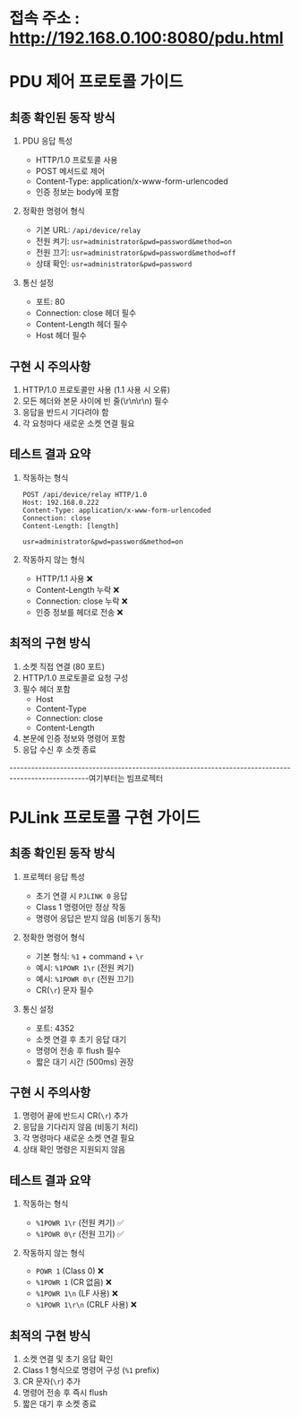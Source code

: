# 접속 주소 : http://192.168.0.100:8080/pdu.html

# PDU 제어 프로토콜 가이드

## 최종 확인된 동작 방식

1. PDU 응답 특성
   - HTTP/1.0 프로토콜 사용
   - POST 메서드로 제어
   - Content-Type: application/x-www-form-urlencoded
   - 인증 정보는 body에 포함

2. 정확한 명령어 형식
   - 기본 URL: `/api/device/relay`
   - 전원 켜기: `usr=administrator&pwd=password&method=on`
   - 전원 끄기: `usr=administrator&pwd=password&method=off`
   - 상태 확인: `usr=administrator&pwd=password`

3. 통신 설정
   - 포트: 80
   - Connection: close 헤더 필수
   - Content-Length 헤더 필수
   - Host 헤더 필수

## 구현 시 주의사항

1. HTTP/1.0 프로토콜만 사용 (1.1 사용 시 오류)
2. 모든 헤더와 본문 사이에 빈 줄(\r\n\r\n) 필수
3. 응답을 반드시 기다려야 함
4. 각 요청마다 새로운 소켓 연결 필요

## 테스트 결과 요약

1. 작동하는 형식
   ```
   POST /api/device/relay HTTP/1.0
   Host: 192.168.0.222
   Content-Type: application/x-www-form-urlencoded
   Connection: close
   Content-Length: [length]

   usr=administrator&pwd=password&method=on
   ```

2. 작동하지 않는 형식
   - HTTP/1.1 사용 ❌
   - Content-Length 누락 ❌
   - Connection: close 누락 ❌
   - 인증 정보를 헤더로 전송 ❌

## 최적의 구현 방식

1. 소켓 직접 연결 (80 포트)
2. HTTP/1.0 프로토콜로 요청 구성
3. 필수 헤더 포함
   - Host
   - Content-Type
   - Connection: close
   - Content-Length
4. 본문에 인증 정보와 명령어 포함
5. 응답 수신 후 소켓 종료







----------------------------------------------------------------------------------------------------여기부터는 빔프로젝터

# PJLink 프로토콜 구현 가이드




## 최종 확인된 동작 방식

1. 프로젝터 응답 특성
   - 초기 연결 시 `PJLINK 0` 응답
   - Class 1 명령어만 정상 작동
   - 명령어 응답은 받지 않음 (비동기 동작)

2. 정확한 명령어 형식
   - 기본 형식: `%1` + command + `\r`
   - 예시: `%1POWR 1\r` (전원 켜기)
   - 예시: `%1POWR 0\r` (전원 끄기)
   - CR(`\r`) 문자 필수

3. 통신 설정
   - 포트: 4352
   - 소켓 연결 후 초기 응답 대기
   - 명령어 전송 후 flush 필수
   - 짧은 대기 시간 (500ms) 권장

## 구현 시 주의사항

1. 명령어 끝에 반드시 CR(`\r`) 추가
2. 응답을 기다리지 않음 (비동기 처리)
3. 각 명령마다 새로운 소켓 연결 필요
4. 상태 확인 명령은 지원되지 않음

## 테스트 결과 요약

1. 작동하는 형식
   - `%1POWR 1\r` (전원 켜기) ✅
   - `%1POWR 0\r` (전원 끄기) ✅

2. 작동하지 않는 형식
   - `POWR 1` (Class 0) ❌
   - `%1POWR 1` (CR 없음) ❌
   - `%1POWR 1\n` (LF 사용) ❌
   - `%1POWR 1\r\n` (CRLF 사용) ❌

## 최적의 구현 방식

1. 소켓 연결 및 초기 응답 확인
2. Class 1 형식으로 명령어 구성 (`%1` prefix)
3. CR 문자(`\r`) 추가
4. 명령어 전송 후 즉시 flush
5. 짧은 대기 후 소켓 종료
